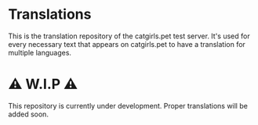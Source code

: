 # Translations
This is the translation repository of the catgirls.pet test server. It's used for every necessary text that appears on catgirls.pet to have a translation for multiple languages.

# ⚠️ W.I.P ⚠️
This repository is currently under development. Proper translations will be added soon.
